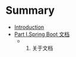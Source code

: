 # Summary

* [Introduction](README.md)
* [Part I.Spring Boot 文档](part-ispring-boot-wen-dang.md)
  * 1. 关于文档

